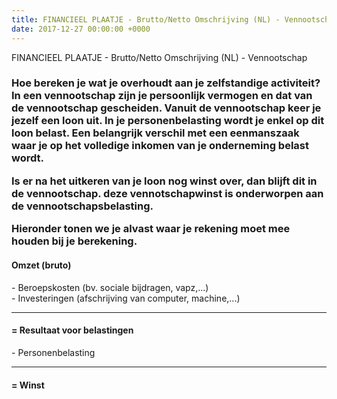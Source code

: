 ```yaml
---
title: FINANCIEEL PLAATJE - Brutto/Netto Omschrijving (NL) - Vennootschap
date: 2017-12-27 00:00:00 +0000
---
```

FINANCIEEL PLAATJE - Brutto/Netto Omschrijving (NL) - Vennootschap

<div class="box"> <div class="box-header"> <h3>Hoe bereken je wat je overhoudt aan je zelfstandige activiteit? <span class="sidenote"> In een vennootschap zijn je persoonlijk vermogen en dat van de vennootschap gescheiden. Vanuit de vennootschap keer je jezelf een loon uit. In je personenbelasting wordt je  enkel op dit loon belast. Een belangrijk verschil met een eenmanszaak waar je op het volledige inkomen van je onderneming belast wordt.

Is er na het uitkeren van je loon nog winst over, dan blijft dit in de vennootschap. deze vennotschapwinst is onderworpen aan de vennootschapsbelasting.

Hieronder tonen we je alvast waar je rekening moet mee houden bij je berekening.</span> </h3> </div> <div class="box-body"> <div class="sum center" style="margin-top:20px;"> <h4>Omzet (bruto)</h4> <p>- Beroepskosten (bv. sociale bijdragen, vapz,...) <br>- Investeringen (afschrijving van computer, machine,...) <br></p> <hr> <h4>= Resultaat voor belastingen</h4> <p>- Personenbelasting</p> <hr> <h4>= Winst</h4> </div> </div> </div>